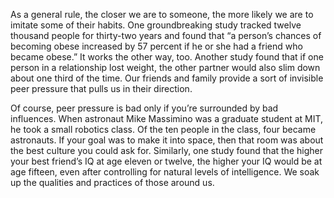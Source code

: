 As a general rule, the closer we are to someone, the more likely we
are to imitate some of their habits. One groundbreaking study tracked
twelve thousand people for thirty-two years and found that “a person’s
chances of becoming obese increased by 57 percent if he or she had a
friend who became obese.” It works the other way, too. Another study
found that if one person in a relationship lost weight, the other partner
would also slim down about one third of the time. Our friends and
family provide a sort of invisible peer pressure that pulls us in their
direction.

Of course, peer pressure is bad only if you’re surrounded by bad
influences. When astronaut Mike Massimino was a graduate student
at MIT, he took a small robotics class. Of the ten people in the class,
four became astronauts. If your goal was to make it into space, then
that room was about the best culture you could ask for. Similarly, one
study found that the higher your best friend’s IQ at age eleven or
twelve, the higher your IQ would be at age fifteen, even after
controlling for natural levels of intelligence. We soak up the qualities
and practices of those around us.